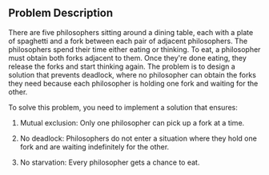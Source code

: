 ## Problem Description 

There are five philosophers sitting around a dining table, 
each with a plate of spaghetti and a fork between each pair of adjacent philosophers. 
The philosophers spend their time either eating or thinking. To eat, a philosopher 
must obtain both forks adjacent to them. Once they're done eating, they release 
the forks and start thinking again. The problem is to design a solution that 
prevents deadlock, where no philosopher can obtain the forks they need because 
each philosopher is holding one fork and waiting for the other. 

To solve this problem, you need to implement a solution that ensures: 

1. Mutual exclusion: Only one philosopher can pick up a fork at a time. 

2. No deadlock: Philosophers do not enter a situation where they hold 
one fork and are waiting indefinitely for the other. 

3. No starvation: Every philosopher gets a chance to eat.

